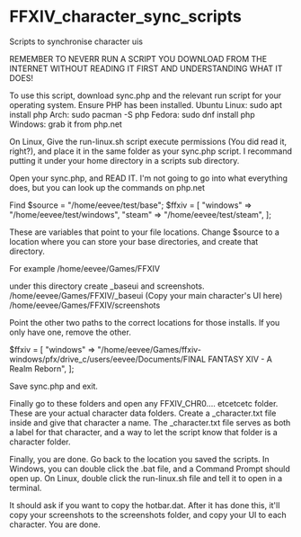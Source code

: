 # FFXIV_character_sync_scripts
Scripts to synchronise character uis

REMEMBER TO NEVERR RUN A SCRIPT YOU DOWNLOAD FROM THE INTERNET WITHOUT READING IT FIRST AND UNDERSTANDING WHAT IT DOES!

To use this script, download sync.php and the relevant run script for your operating system. Ensure PHP has been installed.
Ubuntu Linux: sudo apt install php
Arch: sudo pacman -S php
Fedora: sudo dnf install php
Windows: grab it from php.net

On Linux, Give the run-linux.sh script execute permissions (You did read it, right?), and place it in the same folder as your sync.php script. I recommand putting it under your home directory in a scripts sub directory.

Open your sync.php, and READ IT. I'm not going to go into what everything does, but you can look up the commands on php.net

Find 
$source = "/home/eevee/test/base";
$ffxiv = [
    "windows" => "/home/eevee/test/windows",
    "steam" => "/home/eevee/test/steam",
];

These are variables that point to your file locations. Change $source to a location where you can store your base directories, and create that directory.

For example
/home/eevee/Games/FFXIV

under this directory create \_baseui and screenshots.
/home/eevee/Games/FFXIV/\_baseui (Copy your main character's UI here)
/home/eevee/Games/FFXIV/screenshots

Point the other two paths to the correct locations for those installs. If you only have one, remove the other.

$ffxiv = [
    "windows" => "/home/eevee/Games/ffxiv-windows/pfx/drive_c/users/eevee/Documents/FINAL FANTASY XIV - A Realm Reborn",
];

Save sync.php and exit. 

Finally go to these folders and open any FFXIV_CHR0.... etcetcetc folder. These are your actual character data folders. Create a \_character.txt file inside and give that character a name. The \_character.txt file serves as both a label for that character, and a way to let the script know that folder is a character folder.

Finally, you are done. Go back to the location you saved the scripts. In Windows, you can double click the .bat file, and a Command Prompt should open up. 
On Linux, double click the run-linux.sh file and tell it to open in a terminal.


It should ask if you want to copy the hotbar.dat. After it has done this, it'll copy your screenshots to the screenshots folder, and copy your UI to each character. You are done.
